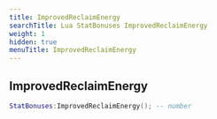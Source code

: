 ```yaml
---
title: ImprovedReclaimEnergy
searchTitle: Lua StatBonuses ImprovedReclaimEnergy
weight: 1
hidden: true
menuTitle: ImprovedReclaimEnergy
---
```

## ImprovedReclaimEnergy
```lua
StatBonuses:ImprovedReclaimEnergy(); -- number
```